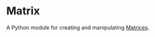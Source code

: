 # Matrix

A Python module for creating and manipulating [Matrices](https://en.wikipedia.org/wiki/Matrix_%40mathematics%41).
